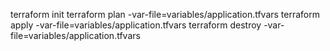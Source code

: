 terraform init
terraform plan -var-file=variables/application.tfvars
terraform apply -var-file=variables/application.tfvars
terraform destroy -var-file=variables/application.tfvars

